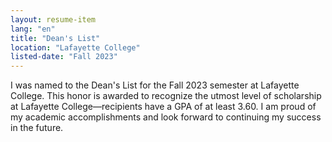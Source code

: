 ```yaml
---
layout: resume-item
lang: "en"
title: "Dean's List"
location: "Lafayette College"
listed-date: "Fall 2023"
---
```


I was named to the Dean's List for the Fall 2023 semester at Lafayette College. This honor is awarded to recognize the
utmost level of scholarship at Lafayette College—recipients have a GPA of at least 3.60. I am proud of my academic
accomplishments and look forward to continuing my
success in the future.